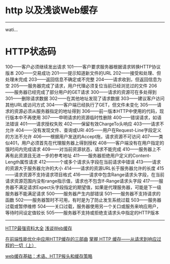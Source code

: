 # http 以及浅谈Web缓存
 
---

<!-- more -->
<!-- toc -->
wati...

# HTTP状态码
100——客户必须继续发出请求
101——客户要求服务器根据请求转换HTTP协议版本
200——交易成功
201——提示知道新文件的URL
202——接受和处理、但处理未完成
203——返回信息不确定或不完整
204——请求收到，但返回信息为空
205——服务器完成了请求，用户代理必须复位当前已经浏览过的文件
206——服务器已经完成了部分用户的GET请求
300——请求的资源可在多处得到
301——删除请求数据
302——在其他地址发现了请求数据
303——建议客户访问其他URL或访问方式
304——客户端已经执行了GET，但文件未变化
305——请求的资源必须从服务器指定的地址得到
306——前一版本HTTP中使用的代码，现行版本中不再使用
307——申明请求的资源临时性删除
400——错误请求，如语法错误
401——请求授权失败
402——保留有效ChargeTo头响应
403——请求不允许
404——没有发现文件、查询或URl
405——用户在Request-Line字段定义的方法不允许
406——根据用户发送的Accept拖，请求资源不可访问
407——类似401，用户必须首先在代理服务器上得到授权
408——客户端没有在用户指定的饿时间内完成请求
409——对当前资源状态，请求不能完成
410——服务器上不再有此资源且无进一步的参考地址
411——服务器拒绝用户定义的Content-Length属性请求
412——一个或多个请求头字段在当前请求中错误
413——请求的资源大于服务器允许的大小
414——请求的资源URL长于服务器允许的长度
415——请求资源不支持请求项目格式
416——请求中包含Range请求头字段，在当前请求资源范围内没有range指示值，请求也不包含If-Range请求头字段
417——服务器不满足请求Expect头字段指定的期望值，如果是代理服务器，可能是下一级服务器不能满足请求
500——服务器产生内部错误
501——服务器不支持请求的函数
502——服务器暂时不可用，有时是为了防止发生系统过载
503——服务器过载或暂停维修
504——关口过载，服务器使用另一个关口或服务来响应用户，等待时间设定值较长
505——服务器不支持或拒绝支请求头中指定的HTTP版本

-----------
[HTTP最强资料大全](https://juejin.im/post/58ddb636ac502e0063992865)
[浅谈Web缓存](http://web.jobbole.com/85243/)

[在前端性能优化中应用HTTP缓存的三部曲](http://insights.thoughtworkers.org/trilogy-of-apply-http-cache-to-front-end/)
[掌握 HTTP 缓存——从请求到响应过程的一切（上）](https://juejin.im/post/58b7850ba22b9d005ecd6243)

[web缓存基础：术语、HTTP报头和缓存策略](https://linux.cn/article-5456-1.html)
